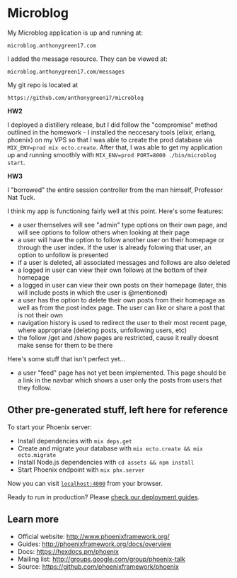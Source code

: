 # Microblog #

My Microblog application is up and running at:

~~~
microblog.anthonygreen17.com
~~~

I added the message resource. They can be viewed at:

~~~
microblog.anthonygreen17.com/messages
~~~

My git repo is located at 

~~~
https://github.com/anthonygreen17/microblog
~~~

**HW2**

I deployed a distillery release, but I did follow the "compromise" method outlined in the homework - I installed the neccesary tools (elixir, erlang, phoenix) on my VPS so that I was able to create the prod database via `MIX_ENV=prod mix ecto.create`. After that, I was able to get my application up and running smoothly with `MIX_ENV=prod PORT=8000 ./bin/microblog start`.

**HW3**

I "borrowed" the entire session controller from the man himself, Professor Nat Tuck.

I think my app is functioning fairly well at this point. Here's some features:

- a user themselves will see "admin" type options on their own page, and will see options to follow others when looking at their page
- a user will have the option to follow another user on their homepage or through the user index. If the user is already folowing that user, an option to unfollow is presented
- if a user is deleted, all associated messages and follows are also deleted
- a logged in user can view their own follows at the bottom of their homepage
- a logged in user can view their own posts on their homepage (later, this will include posts in which the user is @mentioned)
- a user has the option to delete their own posts from their homepage as well as from the post index page. The user can like or share a post that is not their own
- navigation history is used to redirect the user to their most recent page, where appropriate (deleting posts, unfollowing users, etc)
- the follow /get and /show pages are restricted, cause it really doesnt make sense for them to be there

Here's some stuff that isn't perfect yet...

- a user "feed" page has not yet been implemented. This page should be a link in the navbar which shows a user only the posts from users that they follow.


## Other pre-generated stuff, left here for reference ##
To start your Phoenix server:

  * Install dependencies with `mix deps.get`
  * Create and migrate your database with `mix ecto.create && mix ecto.migrate`
  * Install Node.js dependencies with `cd assets && npm install`
  * Start Phoenix endpoint with `mix phx.server`

Now you can visit [`localhost:4000`](http://localhost:4000) from your browser.

Ready to run in production? Please [check our deployment guides](http://www.phoenixframework.org/docs/deployment).

## Learn more

  * Official website: http://www.phoenixframework.org/
  * Guides: http://phoenixframework.org/docs/overview
  * Docs: https://hexdocs.pm/phoenix
  * Mailing list: http://groups.google.com/group/phoenix-talk
  * Source: https://github.com/phoenixframework/phoenix

